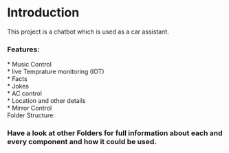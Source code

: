 <h1>Introduction</h1>
This project is a chatbot which is used as a car assistant.
<br>
<h3>Features:</h3>
* Music Control<br/>
* live Temprature monitoring (IOT)<br/>
* Facts <br/>
* Jokes <br/>
* AC control<br/>
* Location and other details <br>
* Mirror Control<br>
Folder Structure:
<h3>Have a look at other Folders for full information about each and every component and how it could be used.
